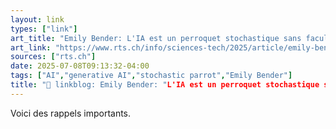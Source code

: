 ```yaml
---
layout: link
types: ["link"]
art_title: "Emily Bender: L'IA est un perroquet stochastique sans faculté de raisonnement"
art_link: "https://www.rts.ch/info/sciences-tech/2025/article/emily-bender-l-ia-un-perroquet-stochastique-sans-comprehension-reelle-28937084.html?rts_source=rss_t"
sources: ["rts.ch"]
date: 2025-07-08T09:13:32-04:00
tags: ["AI","generative AI","stochastic parrot","Emily Bender"]
title: "🔗 linkblog: Emily Bender: "L'IA est un perroquet stochastique sans faculté de raisonnement""
---
```

Voici des rappels importants.